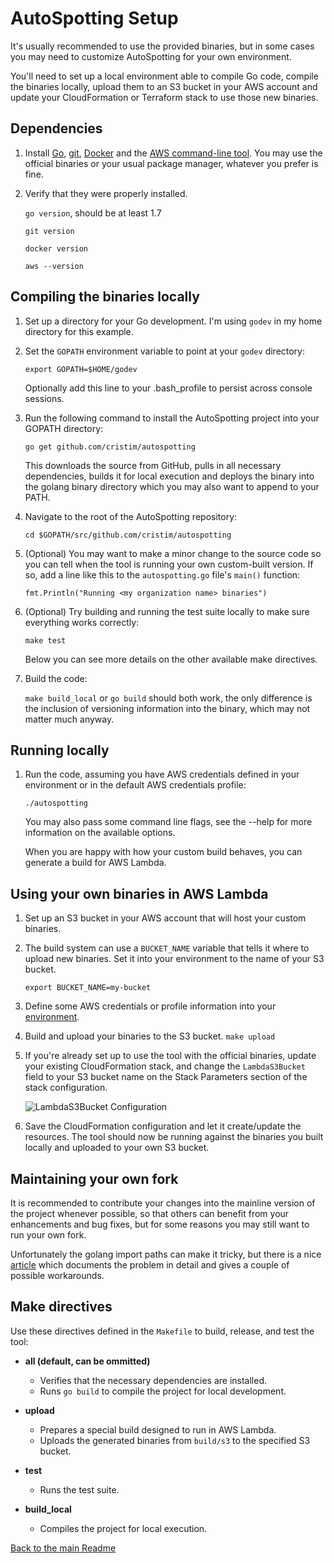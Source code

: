 # AutoSpotting Setup #

It's usually recommended to use the provided binaries, but in some cases you may
need to customize AutoSpotting for your own environment.

You'll need to set up a local environment able to compile Go code, compile the
binaries locally, upload them to an S3 bucket in your AWS account and update
your CloudFormation or Terraform stack to use those new binaries.

## Dependencies ##

1. Install [Go](https://golang.org/dl/), [git](https://git-scm.com/downloads),
   [Docker](https://www.docker.com/) and the [AWS command-line
   tool](https://aws.amazon.com/cli/). You may use the official binaries or your
   usual package manager, whatever you prefer is fine.

1. Verify that they were properly installed.

   `go version`, should be at least 1.7

   `git version`

   `docker version`

   `aws --version`

## Compiling the binaries locally ##

1. Set up a directory for your Go development. I'm using `godev` in my home
   directory for this example.

1. Set the `GOPATH` environment variable to point at your `godev` directory:

   `export GOPATH=$HOME/godev`

   Optionally add this line to your .bash_profile to persist across console
   sessions.

1. Run the following command to install the AutoSpotting project into your
   GOPATH directory:

   `go get github.com/cristim/autospotting`

   This downloads the source from GitHub, pulls in all necessary dependencies,
   builds it for local execution and deploys the binary into the golang binary
   directory which you may also want to append to your PATH.

1. Navigate to the root of the AutoSpotting repository:

   `cd $GOPATH/src/github.com/cristim/autospotting`

1. (Optional) You may want to make a minor change to the source code so you can
   tell when the tool is running your own custom-built version. If so, add a
   line like this to the `autospotting.go` file's `main()` function:

   `fmt.Println("Running <my organization name> binaries")`

1. (Optional) Try building and running the test suite locally to make sure
   everything works correctly:

   `make test`

   Below you can see more details on the other available make directives.

1. Build the code:

   `make build_local` or `go build` should both work, the only difference is the
   inclusion of versioning information into the binary, which may not matter
   much anyway.

## Running locally ##

1. Run the code, assuming you have AWS credentials defined in your environment
   or in the default AWS credentials profile:

   `./autospotting`

   You may also pass some command line flags, see the --help for more
   information on the available options.

   When you are happy with how your custom build behaves, you can generate a
   build for AWS Lambda.

## Using your own binaries in AWS Lambda ##

1. Set up an S3 bucket in your AWS account that will host your custom binaries.

1. The build system can use a `BUCKET_NAME` variable that tells it where to
   upload new binaries. Set it into your environment to the name of your S3
   bucket.

   `export BUCKET_NAME=my-bucket`

1. Define some AWS credentials or profile information into your
   [environment](http://docs.aws.amazon.com/cli/latest/userguide/cli-chap-getting-started.html#cli-environment).

1. Build and upload your binaries to the S3 bucket.
   `make upload`

1. If you're already set up to use the tool with the official binaries, update
   your existing CloudFormation stack, and change the `LambdaS3Bucket` field to
   your S3 bucket name on the Stack Parameters section of the stack
   configuration.

   ![LambdaS3Bucket
   Configuration](https://mcristi.files.wordpress.com/2016/04/installationcloudformation2.png)

1. Save the CloudFormation configuration and let it create/update the resources.
   The tool should now be running against the binaries you built locally and
   uploaded to your own S3 bucket.

## Maintaining your own fork ##

It is recommended to contribute your changes into the mainline version of the
project whenever possible, so that others can benefit from your enhancements and
bug fixes, but for some reasons you may still want to run your own fork.

Unfortunately the golang import paths can make it tricky, but there is a nice
[article](http://code.openark.org/blog/development/forking-golang-repositories-on-github-and-managing-the-import-path)
which documents the problem in detail and gives a couple of possible
workarounds.

## Make directives ##

Use these directives defined in the `Makefile` to build, release, and test the
tool:

* **all (default, can be ommitted)**
  * Verifies that the necessary dependencies are installed.
  * Runs `go build` to compile the project for local development.

* **upload**
  * Prepares a special build designed to run in AWS Lambda.
  * Uploads the generated binaries from `build/s3` to the specified S3 bucket.

* **test**
  * Runs the test suite.

* **build_local**
  * Compiles the project for local execution.

[Back to the main Readme](./README.md)
